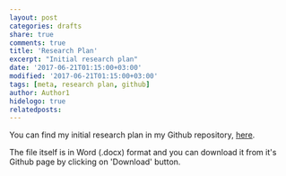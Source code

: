 ```yaml
---
layout: post
categories: drafts
share: true
comments: true
title: 'Research Plan'
excerpt: "Initial research plan"
date: '2017-06-21T01:15:00+03:00'
modified: '2017-06-21T01:15:00+03:00'
tags: [meta, research plan, github]
author: Author1
hidelogo: true
relatedposts:
---
```

You can find my initial research plan in my Github repository, [here](https://github.com/tpolvinen/Agri/blob/master/tPolvinenOppariTutkimussuunnitelma.docx).

The file itself is in Word (.docx) format and you can download it from it's Github page by clicking on 'Download' button.